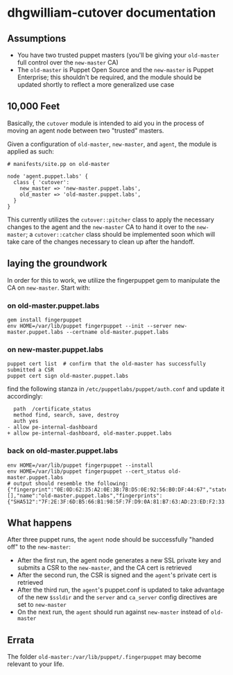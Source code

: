 # dhgwilliam-cutover documentation


## Assumptions

* You have two trusted puppet masters (you'll be giving your
  `old-master` full control over the `new-master` CA)
* The `old-master` is Puppet Open Source and the `new-master` is Puppet
  Enterprise; this shouldn't be required, and the module should be updated 
  shortly to reflect a more generalized use case


## 10,000 Feet

Basically, the `cutover` module is intended to aid you in the process of moving
an agent node between two "trusted" masters. 

Given a configuration of `old-master`, `new-master`, and `agent`, the
module is applied as such:

~~~
# manifests/site.pp on old-master

node 'agent.puppet.labs' {
  class { 'cutover':
    new_master => 'new-master.puppet.labs',
    old_master => 'old-master.puppet.labs',
  }
}
~~~

This currently utilizes the `cutover::pitcher` class to apply the
necessary changes to the agent and the `new-master` CA to hand it over
to the `new-master`; a `cutover::catcher` class should be implemented
soon which will take care of the changes necessary to clean up after the
handoff.


## laying the groundwork

In order for this to work, we utilize the fingerpuppet gem to manipulate
the CA on `new-master`. Start with:
        
### on old-master.puppet.labs

~~~
gem install fingerpuppet
env HOME=/var/lib/puppet fingerpuppet --init --server new-master.puppet.labs --certname old-master.puppet.labs
~~~

### on new-master.puppet.labs

~~~
puppet cert list  # confirm that the old-master has successfully submitted a CSR
puppet cert sign old-master.puppet.labs
~~~

find the following stanza in `/etc/puppetlabs/puppet/auth.conf` and update it accordingly:

~~~
  path  /certificate_status
  method find, search, save, destroy
  auth yes
- allow pe-internal-dashboard
+ allow pe-internal-dashboard, old-master.puppet.labs
~~~

### back on old-master.puppet.labs

~~~
env HOME=/var/lib/puppet fingerpuppet --install
env HOME=/var/lib/puppet fingerpuppet --cert_status old-master.puppet.labs  
# output should resemble the following:
{"fingerprint":"0E:0D:62:35:A2:0E:3B:7B:D5:0E:92:56:B0:DF:44:67","state":"signed","dns_alt_names":[],"name":"old-master.puppet.labs","fingerprints":{"SHA512":"7F:2E:3F:6D:B5:66:B1:98:5F:7F:D9:0A:81:B7:63:AD:23:ED:F2:33:DD:F1:56:F2:13:53:4B:AC:BE:15:14:B2:55:A5:23:63:32:63:55:CE:A9:49:DB:F8:7D:58:DB:19:FF:BC:AF:98:95:22:20:F2:5D:AF:4D:4D:B6:A9:B1:DE","MD5":"0E:0D:62:35:A2:0E:3B:7B:D5:0E:92:56:B0:DF:44:67","SHA256":"6D:40:B3:1E:0A:E6:84:3A:94:B7:B7:57:33:B3:FC:0F:80:7C:1A:8D:FB:5E:67:01:44:FE:CD:54:F6:16:0A:EF","default":"0E:0D:62:35:A2:0E:3B:7B:D5:0E:92:56:B0:DF:44:67","SHA1":"33:21:42:B2:0D:04:0B:D0:DA:F5:D8:A7:4D:25:3A:DC:84:DB:1A:4B"}}
~~~


## What happens

After three puppet runs, the `agent` node should be successfully "handed
off" to the `new-master`:

- After the first run, the agent node generates a new SSL private key and submits a 
  CSR to the `new-master`, and the CA cert is retrieved
- After the second run, the CSR is signed and the `agent`'s private cert is
  retrieved
- After the third run, the `agent`'s puppet.conf is updated to take
  advantage of the new `$ssldir` and the `server` and `ca_server` config directives 
  are set to `new-master`
- On the next run, the `agent` should run against `new-master` instead
  of `old-master`


## Errata

The folder `old-master:/var/lib/puppet/.fingerpuppet` may become relevant
to your life.

